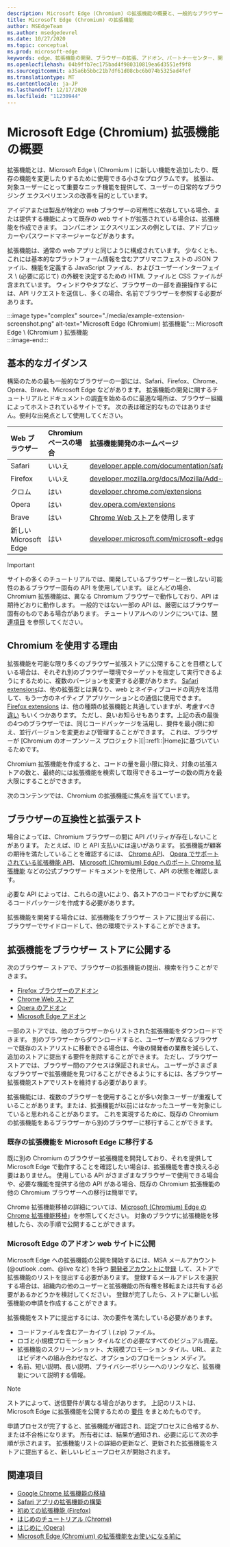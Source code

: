 ```yaml
---
description: Microsoft Edge (Chromium) の拡張機能の概要と、一般的なブラウザーの拡張機能の構築および公開。
title: Microsoft Edge (Chromium) の拡張機能
author: MSEdgeTeam
ms.author: msedgedevrel
ms.date: 10/27/2020
ms.topic: conceptual
ms.prod: microsoft-edge
keywords: edge、拡張機能の開発、ブラウザーの拡張、アドオン、パートナーセンター、開発者、chromium の拡張機能
ms.openlocfilehash: 04b9ffb7ec175bad4f980310819ea6d3551ef9f8
ms.sourcegitcommit: a35a6b5bbc21b7df61d08cbc6b074b5325ad4fef
ms.translationtype: MT
ms.contentlocale: ja-JP
ms.lasthandoff: 12/17/2020
ms.locfileid: "11230944"
---
```

# Microsoft Edge (Chromium) 拡張機能の概要 

拡張機能とは、Microsoft Edge \ (Chromium \) に新しい機能を追加したり、既存の機能を変更したりするために使用できる小さなプログラムです。  拡張は、対象ユーザーにとって重要なニッチ機能を提供して、ユーザーの日常的なブラウジング エクスペリエンスの改善を目的としています。  

アイデアまたは製品が特定の web ブラウザーの可用性に依存している場合、または提供する機能によって既存の web サイトが拡張されている場合は、拡張機能を作成できます。  コンパニオン エクスペリエンスの例としては、アドブロッカーやパスワードマネージャーなどがあります。  

拡張機能は、通常の web アプリと同じように構成されています。  少なくとも、これには基本的なプラットフォーム情報を含むアプリマニフェストの JSON ファイル、機能を定義する JavaScript ファイル、およびユーザーインターフェイス \ (必要に応じて) の外観を決定するための HTML ファイルと CSS ファイルが含まれています。  ウィンドウやタブなど、ブラウザーの一部を直接操作するには、API リクエストを送信し、多くの場合、名前でブラウザーを参照する必要があります。  

:::image type="complex" source="./media/example-extension-screenshot.png" alt-text="Microsoft Edge (Chromium) 拡張機能":::
  Microsoft Edge \ (Chromium \) 拡張機能  
:::image-end:::  

## 基本的なガイダンス  

構築のための最も一般的なブラウザーの一部には、Safari、Firefox、Chrome、Opera、Brave、Microsoft Edge などがあります。  拡張機能の開発に関するチュートリアルとドキュメントの調査を始めるのに最適な場所は、ブラウザー組織によってホストされているサイトです。  次の表は確定的なものではありません。便利な出発点として使用してください。  

| Web ブラウザー | Chromium ベースの場合 | 拡張機能開発のホームページ |  
|:--- |:--- |:--- |  
| Safari | いいえ | [developer.apple.com/documentation/safariservices/safari_app_extensions][AppleDeveloperSafariservicesAppExtensions] |  
| Firefox | いいえ | [developer.mozilla.org/docs/Mozilla/Add-ons/WebExtensions][MDNWebextensions] |  
| クロム | はい | [developer.chrome.com/extensions][ChromeDeveloperExtensions] |  
| Opera | はい | [dev.opera.com/extensions][OperaDevExtensions] |  
| Brave | はい | [Chrome Web ストア][GoogleChromeWebstoreCategoryExtensions]を使用します |  
| 新しい Microsoft Edge | はい | [developer.microsoft.com/microsoft-edge/extensions][MicrosoftDeveloperEdgeExtensions] |  

> [!IMPORTANT]
> サイトの多くのチュートリアルでは、開発しているブラウザーと一致しない可能性のあるブラウザー固有の API を使用しています。  ほとんどの場合、Chromium 拡張機能は、異なる Chromium ブラウザーで動作しており、API は期待どおりに動作します。  一般的ではない一部の API は、厳密にはブラウザー固有のものである場合があります。  チュートリアルへのリンクについては、[関連項目](#see-also) を参照してください。  

## Chromium を使用する理由

拡張機能を可能な限り多くのブラウザー拡張ストアに公開することを目標としている場合は、それぞれ別のブラウザー環境でターゲットを指定して実行できるようにするために、複数のバージョンを変更する必要があります。  [Safari extensions][AppleDeveloperSafariservicesAppExtensions]は、他の拡張型とは異なり、web とネイティブコードの両方を活用して、もう一方のネイティブ アプリケーションとの通信に使用できます。  [Firefox extensions][MDNWebextensions] は、他の種類の拡張機能と共通していますが、考慮すべき [違い][ExtensionworkshopPorting] もいくつかあります。  ただし、良いお知らせもあります。上記の表の最後の4つのブラウザーでは、同じコードパッケージを活用し、要件を最小限に抑え、並行バージョンを変更および管理することができます。  これは、ブラウザーが [Chromium のオープンソース プロジェクト][|::ref1::|Home]に基づいているためです。  

Chromium 拡張機能を作成すると、コードの量を最小限に抑え、対象の拡張ストアの数と、最終的には拡張機能を検索して取得できるユーザーの数の両方を最大限にすることができます。  

次のコンテンツでは、Chromium の拡張機能に焦点を当てています。  

## ブラウザーの互換性と拡張テスト  

場合によっては、Chromium ブラウザーの間に API パリティが存在しないことがあります。  たとえば、ID と API 支払いには違いがあります。  拡張機能が顧客の期待を満たしていることを確認するには、 [Chrome API][ChromeDeveloperExtensionsApiIndex]、 [Opera でサポートされている拡張機能 API][OperaDevExtensionsApis]、 [Microsoft (Chromium) Edge へのポート Chrome 拡張機能][ExtensionsChromiumDeveloperGuidePortChrome] などの公式ブラウザー ドキュメントを使用して、API の状態を確認します。  

必要な API によっては、これらの違いにより、各ストアのコードでわずかに異なるコードパッケージを作成する必要があります。  

拡張機能を開発する場合には、拡張機能をブラウザー ストアに提出する前に、ブラウザーでサイドロードして、他の環境でテストすることができます。  

## 拡張機能をブラウザー ストアに公開する  

次のブラウザー ストアで、ブラウザーの拡張機能の提出、検索を行うことができます。  

*   [Firefox ブラウザーのアドオン][MozillaAddonsFirefoxExtensions]  
*   [Chrome Web ストア][GoogleChromeWebstoreCategoryExtensions]  
*   [Opera のアドオン][OperaAddonsExtensions]  
*   [Microsoft Edge アドオン][MicrosoftEdgeAddonsCategoryExtensions]  

一部のストアでは、他のブラウザーからリストされた拡張機能をダウンロードできます。  別のブラウザーからダウンロードすると、ユーザーが異なるブラウザーで既存のストアリストに移動できる場合は、今後の開発者の業務を減らして、追加のストアに提出する要件を削除することができます。  ただし、ブラウザー ストアでは、ブラウザー間のアクセスは保証されません。  ユーザーがさまざまなブラウザーで拡張機能を見つけることができるようにするには、各ブラウザー拡張機能ストアでリストを維持する必要があります。  

拡張機能には、複数のブラウザーを使用することが多い対象ユーザーが重複していることがあります。または、拡張機能が以前にはなかったユーザーを対象にしていると思われることがあります。  これを実現するために、既存の Chromium の拡張機能をあるブラウザーから別のブラウザーに移行することができます。  

### 既存の拡張機能を Microsoft Edge に移行する  

既に別の Chromium のブラウザー拡張機能を開発しており、それを提供して Microsoft Edge で動作することを確認したい場合は、拡張機能を書き換える必要はありません。  使用している API がさまざまなブラウザーで使用できる場合や、必要な機能を提供する他の API がある場合、既存の Chromium 拡張機能の他の Chromium ブラウザーへの移行は簡単です。  

Chrome 拡張機能移植の詳細については、[Microsoft (Chromium) Edge の Chrome 拡張機能移植][ExtensionsChromiumDeveloperGuidePortChrome]」を参照してください。  対象のブラウザに拡張機能を移植したら、次の手順で公開することができます。  

### Microsoft Edge のアドオン web サイトに公開  

Microsoft Edge への拡張機能の公開を開始するには、MSA メールアカウント (@outlook .com、@live など) を持つ [開発者アカウントに登録][MicrosoftDeveloperRegistration] して、ストアで拡張機能のリストを提出する必要があります。  登録するメールアドレスを選択する場合は、組織内の他のユーザーと拡張機能の所有権を移転または共有する必要があるかどうかを検討してください。  登録が完了したら、ストアに新しい拡張機能の申請を作成することができます。  

拡張機能をストアに提出するには、次の要件を満たしている必要があります。  

*   コードファイルを含むアーカイブ \ (.zip) ファイル。  
*   ロゴと小規模プロモーション タイルなどの必要なすべてのビジュアル資産。  
*   拡張機能のスクリーンショット、大規模プロモーション タイル、URL、またはビデオへの組み合わせなど、オプションのプロモーション メディア。  
*   名前、短い説明、長い説明、プライバシーポリシーへのリンクなど、拡張機能について説明する情報。  

> [!NOTE]
> ストアによって、送信要件が異なる場合があります。  上記のリストは、Microsoft Edge に拡張機能を公開するための [要件][ExtensionsChromiumPublish] をまとめたものです。  

申請プロセスが完了すると、拡張機能が確認され、認定プロセスに合格するか、または不合格になります。  所有者には、結果が通知され、必要に応じて次の手順が示されます。  拡張機能リストの詳細の更新など、更新された拡張機能をストアに提出すると、新しいレビュープロセスが開始されます。  

## 関連項目  

*   [Google Chrome 拡張機能の移植][ExtensionworkshopPorting]  
*   [Safari アプリの拡張機能の構築][AppleDeveloperSafariservicesAppExtensionsBuilding]  
*   [初めての拡張機能 (Firefox)][MDNWebextensionsYourFirst]  
*   [はじめのチュートリアル (Chrome)][ChromeDeveloperExtensionsGetstarted]  
*   [はじめに (Opera)][OperaDevExtensionsGettingStarted]  
*   [Microsoft Edge (Chromium) の拡張機能をお使いになる前に][ExtensionsChromiumGettingStartedIndex]  

<!-- image links -->  

<!-- links -->  

[ExtensionsChromiumDeveloperGuidePortChrome]: ./developer-guide/port-chrome-extension.md "Microsoft (Chromium) Edge へのChrome 拡張機能移植 | Microsoft Docs"  
[ExtensionsChromiumGettingStartedIndex]: ./getting-started/index.md "Microsoft Edge (Chromium) の拡張機能をお使いになる前に | Microsoft Docs"  
[ExtensionsChromiumPublish]: ./publish/publish-extension.md "拡張機能公開 | Microsoft Docs"  

[MicrosoftDeveloperEdgeExtensions]: https://developer.microsoft.com/microsoft-edge/extensions "Microsoft Edge 用拡張機能開発 | Microsoft デベロッパー"  
[MicrosoftDeveloperRegistration]: https://developer.microsoft.com/registration "パートナーセンター | Microsoft デベロッパー"  

[MicrosoftEdgeAddonsCategoryExtensions]: https://microsoftedge.microsoft.com/addons/category/Edge-Extensions "Microsoft Edge 用拡張機能 | Microsoft Edge"  

[AppleDeveloperSafariservicesAppExtensions]: https://developer.apple.com/documentation/safariservices/safari_app_extensions "Safari アプリ用拡張機能 | Apple デベロッパー"  
[AppleDeveloperSafariservicesAppExtensionsBuilding]: https://developer.apple.com/documentation/safariservices/safari_app_extensions/building_a_safari_app_extension "Safari アプリ拡張機能構築 | Apple デベロッパー"  

[ChromeDeveloperExtensions]: https://developer.chrome.com/extensions "拡張機能とは | Chrome デベロッパー"  
[ChromeDeveloperExtensionsApiIndex]: https://developer.chrome.com/extensions/api_index "Chrome API | Chrome デベロッパー"  
[ChromeDeveloperExtensionsGetstarted]: https://developer.chrome.com/extensions/getstarted "はじめのチュートリアル | Chrome デベロッパー"  

[ChromiumHome]: https://www.chromium.org/Home "Chromium"  

[ExtensionworkshopPorting]: https://extensionworkshop.com/documentation/develop/porting-a-google-chrome-extension "Google Chrome 拡張機能移植 | 拡張機能ワークショップ"  

[GoogleChromeWebstoreCategoryExtensions]: https://chrome.google.com/webstore/category/extensions "拡張機能 | Chrome Web ストア"  

[MDNWebextensions]: https://developer.mozilla.org/docs/Mozilla/Add-ons/WebExtensions "ブラウザーの拡張機能 | MDN"  
[MDNWebextensionsYourFirst]: https://developer.mozilla.org/docs/Mozilla/Add-ons/WebExtensions/Your_first_WebExtension "初めての拡張機能 | MDN"  

[MozillaAddonsFirefoxExtensions]: https://addons.mozilla.org/firefox/extensions "拡張機能 | Firefox 用のアドオン"  

[OperaAddonsExtensions]: https://addons.opera.com/extensions "拡張機能 | Opera のアドオン"  

[OperaDevExtensions]: https://dev.opera.com/extensions "拡張機能ドキュメント | Dev.Opera"  
[OperaDevExtensionsApis]: https://dev.opera.com/extensions/apis "Opera でサポートされている拡張機能 | Dev.Opera"  
[OperaDevExtensionsGettingStarted]: https://dev.opera.com/extensions/getting-started "はじめに | Dev.Opera"  
